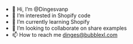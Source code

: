- 👋 Hi, I’m @Dingesvanp
- 👀 I’m interested in Shopify code
- 🌱 I’m currently learning Shopify
- 💞️ I’m looking to collaborate on share examples
- 📫 How to reach me dinges@bubblexl.com

<!---
Dingesvanp/Dingesvanp is a ✨ special ✨ repository because its `README.md` (this file) appears on your GitHub profile.
You can click the Preview link to take a look at your changes.
--->
